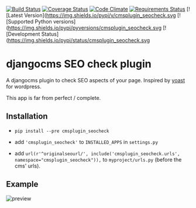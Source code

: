 [![Build Status](https://travis-ci.org/creimers/cmsplugin_seocheck.svg?branch=master)](https://travis-ci.org/creimers/cmsplugin_seocheck)
[![Coverage Status](https://coveralls.io/repos/creimers/cmsplugin_seocheck/badge.svg?branch=develop)](https://coveralls.io/r/creimers/cmsplugin_seocheck?branch=develop)
[![Code Climate](https://codeclimate.com/github/creimers/cmsplugin_seocheck/badges/gpa.svg)](https://codeclimate.com/github/creimers/cmsplugin_seocheck)
[![Requirements Status](https://requires.io/github/creimers/cmsplugin_seocheck/requirements.svg?branch=master)](https://requires.io/github/creimers/cmsplugin_seocheck/requirements/?branch=master)
[![Latest Version](https://img.shields.io/pypi/v/cmsplugin_seocheck.svg
[![Supported Python versions](https://img.shields.io/pypi/pyversions/cmsplugin_seocheck.svg
[![Development Status](https://img.shields.io/pypi/status/cmsplugin_seocheck.svg
# djangocms SEO check plugin

A djangocms plugin to check SEO aspects of your page. Inspired by [yoast](https://yoast.com/) for wordpress.

This app is far from perfect / complete.

## Installation

* ``pip install --pre cmsplugin_seocheck``

* add ``'cmsplugin_seocheck'`` to ``INSTALLED_APPS`` in ``settings.py``

* add ``url(r'^originalseourl/', include('cmsplugin_seocheck.urls', namespace="cmsplugin_seocheck")),`` to ``myproject/urls.py`` (before the cms' urls).

## Example

![preview](example.png)
